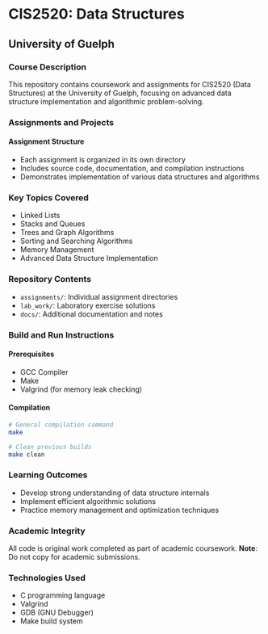 # CIS2520: Data Structures
## University of Guelph

### Course Description
This repository contains coursework and assignments for CIS2520 (Data Structures) at the University of Guelph, focusing on advanced data structure implementation and algorithmic problem-solving.

### Assignments and Projects

#### Assignment Structure
- Each assignment is organized in its own directory
- Includes source code, documentation, and compilation instructions
- Demonstrates implementation of various data structures and algorithms

### Key Topics Covered
- Linked Lists
- Stacks and Queues
- Trees and Graph Algorithms
- Sorting and Searching Algorithms
- Memory Management
- Advanced Data Structure Implementation

### Repository Contents
- `assignments/`: Individual assignment directories
- `lab_work/`: Laboratory exercise solutions
- `docs/`: Additional documentation and notes

### Build and Run Instructions
#### Prerequisites
- GCC Compiler
- Make
- Valgrind (for memory leak checking)

#### Compilation
```bash
# General compilation command
make

# Clean previous builds
make clean
```

### Learning Outcomes
- Develop strong understanding of data structure internals
- Implement efficient algorithmic solutions
- Practice memory management and optimization techniques

### Academic Integrity
All code is original work completed as part of academic coursework. 
**Note**: Do not copy for academic submissions.

### Technologies Used
- C programming language
- Valgrind
- GDB (GNU Debugger)
- Make build system
